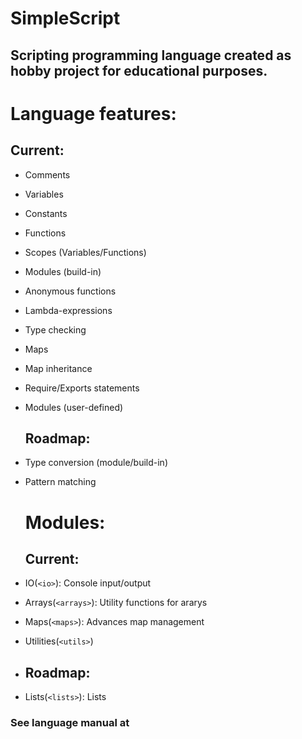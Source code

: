 # SimpleScript

## Scripting programming language created as hobby project for educational purposes.

# Language features:

## Current:

* Comments
* Variables
* Constants
* Functions
* Scopes \(Variables/Functions\)
* Modules \(build-in\)
* Anonymous functions
* Lambda-expressions
* Type checking
* Maps
* Map inheritance
* Require/Exports statements
* Modules \(user-defined\)
  ## Roadmap:
* Type conversion \(module/build-in\)
* Pattern matching

  # Modules:

  ## Current:

* IO\(`<io>`\): Console input/output
* Arrays\(`<arrays>`\): Utility functions for ararys
* Maps\(`<maps>`\): Advances map management
* Utilities\(`<utils>`\)
* ## Roadmap:
* Lists\(`<lists>`\): Lists

### See language manual at 



